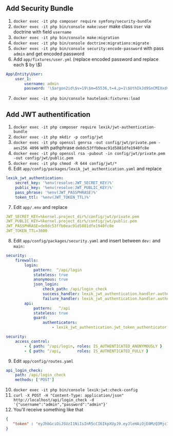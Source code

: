 Add Security Bundle
---------------------------
  1. `docker exec -it php composer require symfony/security-bundle`
  2. `docker exec -it php bin/console make:user` make class `User` via doctrine with field `username`
  3. `docker exec -it php bin/console make:migration`
  4. `docker exec -it php bin/console doctrine:migrations:migrate`
  5. `docker exec -it php bin/console security:encode-password` with pass `admin` and get encoded password
  6. Add `app/fixtures/user.yml` (replace encoded password and replace each $ by \\$)
```yaml
App\Entity\User:
    user_1:
        username: admin
        password: '\$argon2id\$v=19\$m=65536,t=4,p=1\$UthIkJd9SnCMIXxdvEPD+A\$oE34Nr6iXkse9T/FEGLdrgy+vsBUoC4xKtW4td1PTxs'
```
  7. `docker exec -it php bin/console hautelook:fixtures:load`

Add JWT authentification
---------------------------
  1. `docker exec -it php composer require lexik/jwt-authentication-bundle`
  2. `docker exec -it php mkdir -p config/jwt`
  3. `docker exec -it php openssl genrsa -out config/jwt/private.pem -aes256 4096` with pathphrase `de8dc53ffb0eac91d5881dfe1940fc8e`
  4. `docker exec -it php openssl rsa -pubout -in config/jwt/private.pem -out config/jwt/public.pem`
  5. `docker exec -it php chmod -R 644 config/jwt/*`
  6. Edit `app/config/packages/lexik_jwt_authentication.yaml` and replace
```yaml  
lexik_jwt_authentication:
    secret_key: '%env(resolve:JWT_SECRET_KEY)%'
    public_key: '%env(resolve:JWT_PUBLIC_KEY)%'
    pass_phrase: '%env(JWT_PASSPHRASE)%'
    token_ttl: '%env(JWT_TOKEN_TTL)%'
```
  7. Edit `app/.env` and replace
```yaml  
JWT_SECRET_KEY=%kernel.project_dir%/config/jwt/private.pem
JWT_PUBLIC_KEY=%kernel.project_dir%/config/jwt/public.pem
JWT_PASSPHRASE=de8dc53ffb0eac91d5881dfe1940fc8e
JWT_TOKEN_TTL=3600
```
  8. Edit `app/config/packages/security.yaml` and insert between `dev:` and `main:`
```yaml   
security: 
    firewalls:
        login:
            pattern:  ^/api/login
            stateless: true
            anonymous: true
            json_login:
                check_path: /api/login_check
                success_handler: lexik_jwt_authentication.handler.authentication_success
                failure_handler: lexik_jwt_authentication.handler.authentication_failure
        api:
            pattern:   ^/api
            stateless: true
            guard:
                authenticators:
                    - lexik_jwt_authentication.jwt_token_authenticator
``` 
```yaml   
security:     
    access_control:
        - { path: ^/api/login, roles: IS_AUTHENTICATED_ANONYMOUSLY }
        - { path: ^/api,       roles: IS_AUTHENTICATED_FULLY }
``` 
  9. Edit `app/config/routes.yaml`
```yaml 
api_login_check:
    path: /api/login_check
    methods: ['POST']
``` 
  10. `docker exec -it php bin/console lexik:jwt:check-config`
  11. `curl -X POST -H "Content-Type: application/json" http://localhost/api/login_check -d '{"username":"admin","password":"admin"}'`
  12. You'll receive something like that
```json
{
   "token" : "eyJhbGciOiJSUzI1NiIsInR5cCI6IkpXUyJ9.eyJleHAiOjE0MzQ3Mjc1MzYsInVzZXJuYW1lIjoia29ybGVvbiIsImlhdCI6IjE0MzQ2NDExMzYifQ.nh0L_wuJy6ZKIQWh6OrW5hdLkviTs1_bau2GqYdDCB0Yqy_RplkFghsuqMpsFls8zKEErdX5TYCOR7muX0aQvQxGQ4mpBkvMDhJ4-pE4ct2obeMTr_s4X8nC00rBYPofrOONUOR4utbzvbd4d2xT_tj4TdR_0tsr91Y7VskCRFnoXAnNT-qQb7ci7HIBTbutb9zVStOFejrb4aLbr7Fl4byeIEYgp2Gd7gY"
}
```
